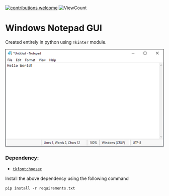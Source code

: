 [![contributions welcome](https://img.shields.io/badge/contributions-welcome-brightgreen.svg?style=flat)](https://github.com/sourhub226/notepad-clone-python/issues)
![ViewCount](https://views.whatilearened.today/views/github/sourhub226/notepad-clone-python.svg)

# Windows Notepad GUI

Created entirely in python using `Tkinter` module.

![Notepad GUI](preview.png)

### Dependency:
* [`tkfontchooser`](https://pypi.org/project/tkfontchooser/)


Install the above dependency using the following command

    pip install -r requirements.txt
